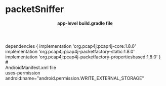 # packetSniffer
<header>
  <p> <b>  app-level build.gradle file</b>
</p>
</header>
dependencies {
    implementation 'org.pcap4j:pcap4j-core:1.8.0'
    implementation 'org.pcap4j:pcap4j-packetfactory-static:1.8.0'
    implementation 'org.pcap4j:pcap4j-packetfactory-propertiesbased:1.8.0'
}
#
<div>
  AndroidManifest.xml file </div>
<div>
uses-permission android:name="android.permission.WRITE_EXTERNAL_STORAGE" 
</div>

